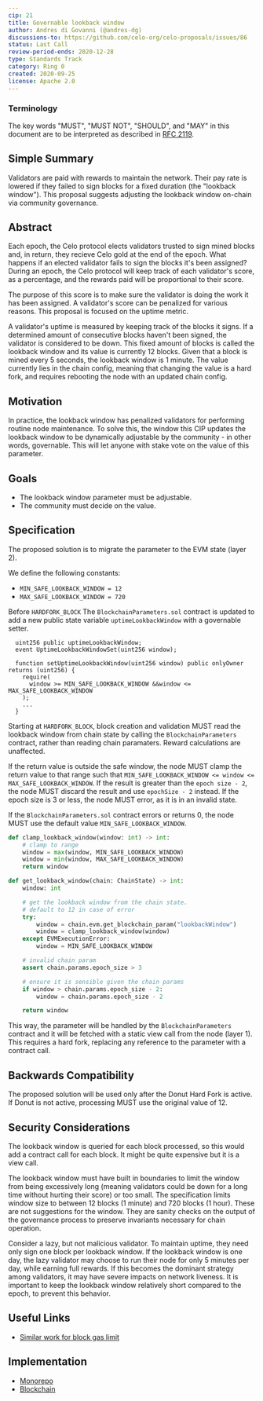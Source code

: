 ```yaml
---
cip: 21
title: Governable lookback window
author: Andres di Govanni (@andres-dg)
discussions-to: https://github.com/celo-org/celo-proposals/issues/86
status: Last Call
review-period-ends: 2020-12-28
type: Standards Track
category: Ring 0
created: 2020-09-25
license: Apache 2.0
---
```


### Terminology

The key words "MUST", "MUST NOT", "SHOULD", and "MAY" in this document are to be interpreted as described in
[RFC 2119](https://www.rfc-editor.org/rfc/rfc2119.html).

## Simple Summary

Validators are paid with rewards to maintain the network. Their pay rate is lowered if they failed to sign blocks for a fixed duration (the "lookback window"). This proposal suggests adjusting the lookback window on-chain via community governance.

## Abstract

Each epoch, the Celo protocol elects validators trusted to sign mined blocks and, in return, they recieve Celo gold at the end of the epoch. What happens if an elected validator fails to sign the blocks it's been assigned? During an epoch, the Celo protocol will keep track of each validator's score, as a percentage, and the rewards paid will be proportional to their score.

The purpose of this score is to make sure the validator is doing the work it has been assigned. A validator's score can be penalized for various reasons. This proposal is focused on the uptime metric.

A validator's uptime is measured by keeping track of the blocks it signs. If a determined amount of consecutive blocks haven't been signed, the validator is considered to be down. This fixed amount of blocks is called the lookback window and its value is currently 12 blocks. Given that a block is mined every 5 seconds, the lookback window is 1 minute. The value currently lies in the chain config, meaning that changing the value is a hard fork, and requires rebooting the node with an updated chain config.

## Motivation

In practice, the lookback window has penalized validators for performing routine node maintenance. To solve this, the window this CIP updates the lookback window to be dynamically adjustable by the community - in other words, governable. This will let anyone with stake vote on the value of this parameter.

## Goals

- The lookback window parameter must be adjustable.
- The community must decide on the value.

## Specification

The proposed solution is to migrate the parameter to the EVM state (layer 2).

We define the following constants:

- `MIN_SAFE_LOOKBACK_WINDOW = 12`
- `MAX_SAFE_LOOKBACK_WINDOW = 720`

Before `HARDFORK_BLOCK` The `BlockchainParameters.sol` contract is updated to add a new public state variable `uptimeLookbackWindow` with a governable setter.

```solidity
  uint256 public uptimeLookbackWindow;
  event UptimeLookbackWindowSet(uint256 window);

  function setUptimeLookbackWindow(uint256 window) public onlyOwner returns (uint256) {
    require(
      window >= MIN_SAFE_LOOKBACK_WINDOW &&window <= MAX_SAFE_LOOKBACK_WINDOW
    );
    ...
  }
```

Starting at `HARDFORK_BLOCK`, block creation and validation MUST read the lookback window from chain state by calling the `BlockchainParameters` contract, rather than reading chain paramaters. Reward calculations are unaffected.

If the return value is outside the safe window, the node MUST clamp the return value to that range such that `MIN_SAFE_LOOKBACK_WINDOW <= window <= MAX_SAFE_LOOKBACK_WINDOW`. If the result is greater than the `epoch size - 2`, the node MUST discard the result and use `epochSize - 2` instead. If the epoch size is 3 or less, the node MUST error, as it is in an invalid state.

If the `BlockchainParameters.sol` contract errors or returns 0, the node MUST use the default value `MIN_SAFE_LOOKBACK_WINDOW`.

```python
def clamp_lookback_window(window: int) -> int:
    # clamp to range
    window = max(window, MIN_SAFE_LOOKBACK_WINDOW)
    window = min(window, MAX_SAFE_LOOKBACK_WINDOW)
    return window

def get_lookback_window(chain: ChainState) -> int:
    window: int

    # get the lookback window from the chain state.
    # default to 12 in case of error
    try:
        window = chain.evm.get_blockchain_param("lookbackWindow")
        window = clamp_lookback_window(window)
    except EVMExecutionError:
        window = MIN_SAFE_LOOKBACK_WINDOW

    # invalid chain param
    assert chain.params.epoch_size > 3

    # ensure it is sensible given the chain params
    if window > chain.params.epoch_size - 2:
        window = chain.params.epoch_size - 2

    return window
```

This way, the parameter will be handled by the `BlockchainParameters` contract and it will be fetched with a static view call from the node (layer 1). This requires a hard fork, replacing any reference to the parameter with a contract call.

## Backwards Compatibility

The proposed solution will be used only after the Donut Hard Fork is active. If Donut is not active, processing MUST use the original value of 12.

## Security Considerations

The lookback window is queried for each block processed, so this would add a contract call for each block. It might be quite expensive but it is a view call.

The lookback window must have built in boundaries to limit the window from being excessively long (meaning validators could be down for a long time without hurting their score) or too small. The specification limits window size to between 12 blocks (1 minute) and 720 blocks (1 hour). These are not suggestions for the window. They are sanity checks on the output of the governance process to preserve invariants necessary for chain operation.

Consider a lazy, but not malicious validator. To maintain uptime, they need only sign one block per lookback window. If the lookback window is one day, the lazy validator may choose to run their node for only 5 minutes per day, while earning full rewards. If this becomes the dominant strategy among validators, it may have severe impacts on network liveness. It is important to keep the lookback window relatively short compared to the epoch, to prevent this behavior.

## Useful Links

- [Similar work for block gas limit](https://github.com/celo-org/celo-monorepo/pull/1245/files)

## Implementation

- [Monorepo](https://github.com/celo-org/celo-monorepo/pull/4747)
- [Blockchain](https://github.com/celo-org/celo-blockchain/pull/1136)
